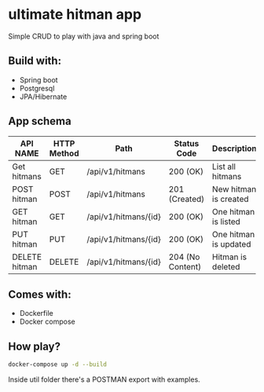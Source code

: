 # ultimate hitman app

Simple CRUD to play with java and spring boot

## Build with:

* Spring boot
* Postgresql
* JPA/Hibernate

## App schema

| API NAME      |      HTTP Method      |  Path                 |  Status Code          |  Description           |
|---------------|-----------------------|-----------------------|-----------------------|------------------------|
| Get hitmans   |  GET                  | /api/v1/hitmans       |  200 (OK)             |  List all hitmans      |
| POST hitman   |  POST                 | /api/v1/hitmans       |  201 (Created)        |  New hitman is created |
| GET hitman    |  GET                  | /api/v1/hitmans/{id}  |  200 (OK)             |  One hitman is listed  |
| PUT hitman    |  PUT                  | /api/v1/hitmans/{id}  |  200 (OK)             |  One hitman is updated |
| DELETE hitman |  DELETE               | /api/v1/hitmans/{id}  |  204 (No Content)     |  Hitman is deleted     |

## Comes with:

* Dockerfile
* Docker compose

## How play?

```bash
docker-compose up -d --build
```

Inside util folder there's a POSTMAN export with examples.
